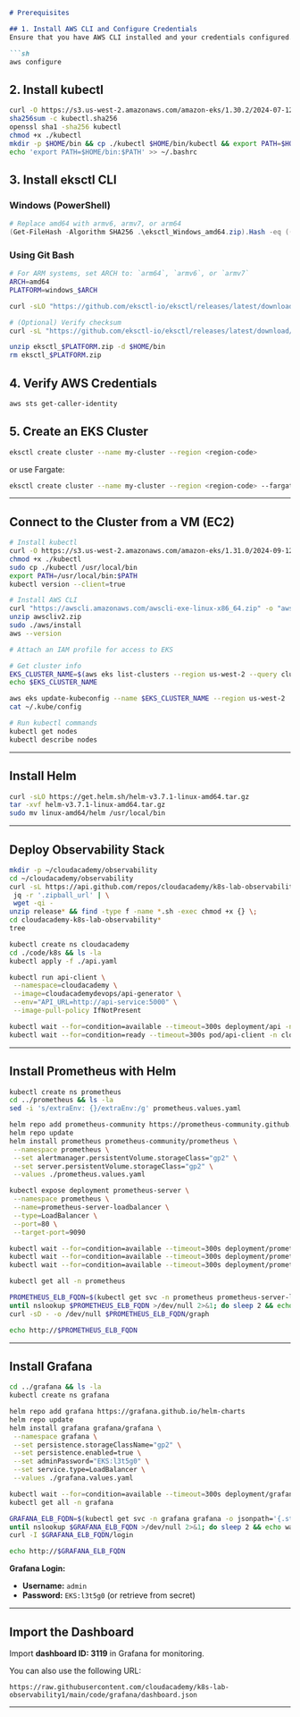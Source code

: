 
```markdown
# Prerequisites

## 1. Install AWS CLI and Configure Credentials
Ensure that you have AWS CLI installed and your credentials configured.

```sh
aws configure
```

## 2. Install kubectl
```sh
curl -O https://s3.us-west-2.amazonaws.com/amazon-eks/1.30.2/2024-07-12/bin/linux/amd64/kubectl
sha256sum -c kubectl.sha256
openssl sha1 -sha256 kubectl
chmod +x ./kubectl
mkdir -p $HOME/bin && cp ./kubectl $HOME/bin/kubectl && export PATH=$HOME/bin:$PATH
echo 'export PATH=$HOME/bin:$PATH' >> ~/.bashrc
```

## 3. Install eksctl CLI

### Windows (PowerShell)
```powershell
# Replace amd64 with armv6, armv7, or arm64
(Get-FileHash -Algorithm SHA256 .\eksctl_Windows_amd64.zip).Hash -eq ((Get-Content .\eksctl_checksums.txt) -match 'eksctl_Windows_amd64.zip' -split ' ')[0]
```

### Using Git Bash
```sh
# For ARM systems, set ARCH to: `arm64`, `armv6`, or `armv7`
ARCH=amd64
PLATFORM=windows_$ARCH

curl -sLO "https://github.com/eksctl-io/eksctl/releases/latest/download/eksctl_$PLATFORM.zip"

# (Optional) Verify checksum
curl -sL "https://github.com/eksctl-io/eksctl/releases/latest/download/eksctl_checksums.txt" | grep $PLATFORM | sha256sum --check

unzip eksctl_$PLATFORM.zip -d $HOME/bin
rm eksctl_$PLATFORM.zip
```

## 4. Verify AWS Credentials
```sh
aws sts get-caller-identity
```

## 5. Create an EKS Cluster
```sh
eksctl create cluster --name my-cluster --region <region-code>
```
or use Fargate:
```sh
eksctl create cluster --name my-cluster --region <region-code> --fargate
```

---

## Connect to the Cluster from a VM (EC2)
```sh
# Install kubectl
curl -O https://s3.us-west-2.amazonaws.com/amazon-eks/1.31.0/2024-09-12/bin/linux/amd64/kubectl
chmod +x ./kubectl
sudo cp ./kubectl /usr/local/bin
export PATH=/usr/local/bin:$PATH
kubectl version --client=true
```

```sh
# Install AWS CLI
curl "https://awscli.amazonaws.com/awscli-exe-linux-x86_64.zip" -o "awscliv2.zip"
unzip awscliv2.zip
sudo ./aws/install
aws --version
```

```sh
# Attach an IAM profile for access to EKS

# Get cluster info
EKS_CLUSTER_NAME=$(aws eks list-clusters --region us-west-2 --query clusters[0] --output text)
echo $EKS_CLUSTER_NAME

aws eks update-kubeconfig --name $EKS_CLUSTER_NAME --region us-west-2
cat ~/.kube/config
```

```sh
# Run kubectl commands
kubectl get nodes 
kubectl describe nodes
```

---

## Install Helm
```sh
curl -sLO https://get.helm.sh/helm-v3.7.1-linux-amd64.tar.gz
tar -xvf helm-v3.7.1-linux-amd64.tar.gz
sudo mv linux-amd64/helm /usr/local/bin
```

---

## Deploy Observability Stack
```sh
mkdir -p ~/cloudacademy/observability
cd ~/cloudacademy/observability
curl -sL https://api.github.com/repos/cloudacademy/k8s-lab-observability1/releases/latest | \
 jq -r '.zipball_url' | \
 wget -qi -
unzip release* && find -type f -name *.sh -exec chmod +x {} \;
cd cloudacademy-k8s-lab-observability*
tree
```

```sh
kubectl create ns cloudacademy
cd ./code/k8s && ls -la
kubectl apply -f ./api.yaml
```

```sh
kubectl run api-client \
 --namespace=cloudacademy \
 --image=cloudacademydevops/api-generator \
 --env="API_URL=http://api-service:5000" \
 --image-pull-policy IfNotPresent
```

```sh
kubectl wait --for=condition=available --timeout=300s deployment/api -n cloudacademy
kubectl wait --for=condition=ready --timeout=300s pod/api-client -n cloudacademy
```

---

## Install Prometheus with Helm
```sh
kubectl create ns prometheus
cd ../prometheus && ls -la
sed -i 's/extraEnv: {}/extraEnv:/g' prometheus.values.yaml
```

```sh
helm repo add prometheus-community https://prometheus-community.github.io/helm-charts
helm repo update
helm install prometheus prometheus-community/prometheus \
 --namespace prometheus \
 --set alertmanager.persistentVolume.storageClass="gp2" \
 --set server.persistentVolume.storageClass="gp2" \
 --values ./prometheus.values.yaml
```

```sh
kubectl expose deployment prometheus-server \
 --namespace prometheus \
 --name=prometheus-server-loadbalancer \
 --type=LoadBalancer \
 --port=80 \
 --target-port=9090
```

```sh
kubectl wait --for=condition=available --timeout=300s deployment/prometheus-kube-state-metrics -n prometheus
kubectl wait --for=condition=available --timeout=300s deployment/prometheus-prometheus-pushgateway -n prometheus
kubectl wait --for=condition=available --timeout=300s deployment/prometheus-server -n prometheus
```

```sh
kubectl get all -n prometheus
```

```sh
PROMETHEUS_ELB_FQDN=$(kubectl get svc -n prometheus prometheus-server-loadbalancer -o jsonpath='{.status.loadBalancer.ingress[0].hostname}')
until nslookup $PROMETHEUS_ELB_FQDN >/dev/null 2>&1; do sleep 2 && echo waiting for DNS to propagate...; done
curl -sD - -o /dev/null $PROMETHEUS_ELB_FQDN/graph
```

```sh
echo http://$PROMETHEUS_ELB_FQDN
```
---

## Install Grafana
```sh
cd ../grafana && ls -la
kubectl create ns grafana
```

```sh
helm repo add grafana https://grafana.github.io/helm-charts
helm repo update
helm install grafana grafana/grafana \
 --namespace grafana \
 --set persistence.storageClassName="gp2" \
 --set persistence.enabled=true \
 --set adminPassword="EKS:l3t5g0" \
 --set service.type=LoadBalancer \
 --values ./grafana.values.yaml
```

```sh
kubectl wait --for=condition=available --timeout=300s deployment/grafana -n grafana 
kubectl get all -n grafana
```

```sh
GRAFANA_ELB_FQDN=$(kubectl get svc -n grafana grafana -o jsonpath='{.status.loadBalancer.ingress[0].hostname}')
until nslookup $GRAFANA_ELB_FQDN >/dev/null 2>&1; do sleep 2 && echo waiting for DNS to propagate...; done
curl -I $GRAFANA_ELB_FQDN/login
```

```sh
echo http://$GRAFANA_ELB_FQDN
```

**Grafana Login:**
- **Username:** `admin`
- **Password:** `EKS:l3t5g0` (or retrieve from secret)

---

## Import the Dashboard
Import **dashboard ID: 3119** in Grafana for monitoring.

You can also use the following URL:
```
https://raw.githubusercontent.com/cloudacademy/k8s-lab-observability1/main/code/grafana/dashboard.json
```

---

